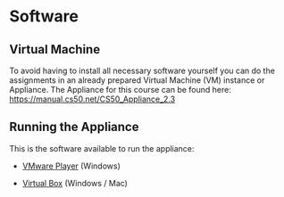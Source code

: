 # Software

## Virtual Machine

To avoid having to install all necessary software yourself you can do the
assignments in an already prepared Virtual Machine (VM) instance or Appliance.
The Appliance for this course can be found here:
<https://manual.cs50.net/CS50_Appliance_2.3>

## Running the Appliance

This is the software available to run the appliance:

* [VMware Player](https://my.vmware.com/web/vmware/free#desktop_end_user_computing/vmware_player/5_0)
  (Windows)

* [Virtual Box](https://www.virtualbox.org/wiki/Downloads) (Windows / Mac)

<!--
*NB: The information below is work in progress*

*NB: There are alternatives to Virtual Box that might be more user friendly,
e.g. [VMWare Player](http://www.vmware.com/products/player/)*

* Download and install Virtual Box and all it's components: <https://www.virtualbox.org/wiki/Downloads>
* Create a new VM (Linux) from an existing disk, with at least 512mb memory. There is a special VM for CS50; version 2.3 of this disk (or as they call it: appliance) can be found here: <http://mirror.cs50.net/appliance50/17/i386/appliance50-17-9-ovf.zip>. Remember to unpack this zip file.

##### Installing guest additions in Virtual Box

* Start the newly created VM and notice that the resolution is too small
* Open a terminal: click on the menu button at the lower left corner of the screen, select accessories and then terminal. Now type in "sudo yum install  dkms" and enter the password "crimson" when asked. This step might take a while.
* Now mount the VBoxGuestAdditions.iso file in Devices->CD/DVD Devices. This file can be found in the installation directory of Virtual Box.
* In the open terminal, go to the mounted cd: "cd /media", then "cd " and press tab and enter (this will automatically change the directory to the mounted CD).
* Execute the following command: "sh ./VBoxLinuxAdditions.run"
* Restart the Virtual Machine.

Now you should be able to run the VM in full screen, just like you are running the VM natively. Please, ask any questions or notify us of any insufficiencies concerning these instructions below. (In order to leave a message, you have to log in first.)
-->
